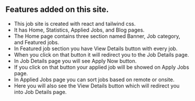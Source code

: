 ## Features added on this site.

- This job site is created with react and tailwind css.
- It has Home, Statistics, Applied Jobs, and Blog pages.
- The Home page contains three section named Banner, Job category, and Featured jobs.
- In Featured job section you have View Details button with every job.
- When you click on that button it will redirect you to the Job Details page.
- In Job Details page you will see Apply Now button.
- If you click on that button your applied job will be showed on Apply Jobs page.
- In Applied Jobs page you can sort jobs based on remote or onsite.
- Here you will also see the View Details button which will redirect you into Job Details page.
